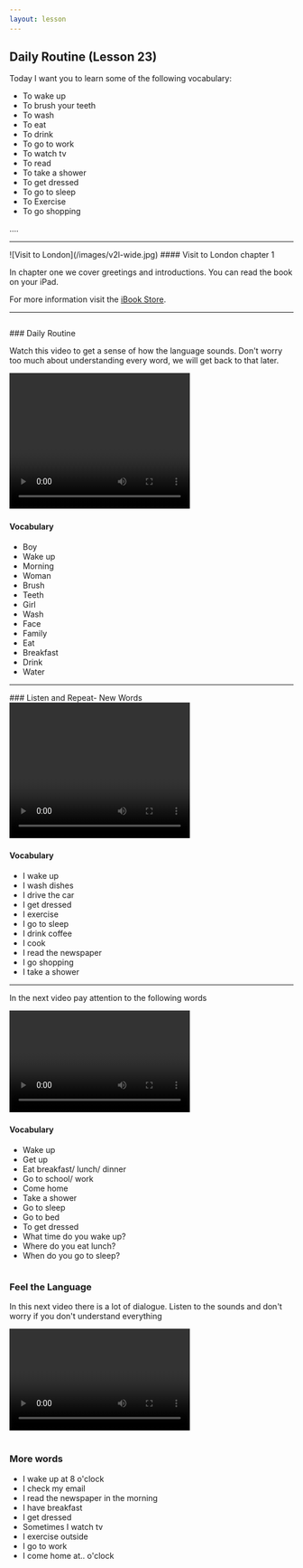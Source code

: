 ```yaml
---
layout: lesson
---
```

## Daily Routine (Lesson 23)


Today I want you to learn some of the following vocabulary:

* To wake up
* To brush your teeth
* To wash 
* To eat 
* To drink
* To go to work
* To watch tv 
* To read
* To take a shower 
* To get dressed
* To go to sleep
* To Exercise 
* To go shopping 

….

<hr>
![Visit to London](/images/v2l-wide.jpg)
#### Visit to London chapter 1

In chapter one we cover greetings and introductions. 
You can read the book on your iPad.

For more information visit the [iBook Store](https://itunes.apple.com/us/book/portuguese-for-travelers/id568515833).

<hr>

<hr style="page-break-before:always;height:0;">
### Daily Routine

Watch this video to get a sense of how the language sounds. Don't worry too much about understanding every word, we will get back to that later.


<video width="320" height="240" preload="none">
    <source type="video/youtube" src="http://www.youtube.com/watch?v=0qwZ8UUQfQw" />
</video>

#### Vocabulary

* Boy 
* Wake up 
* Morning
* Woman
* Brush 
* Teeth 
* Girl
* Wash 
* Face 
* Family 
* Eat 
* Breakfast 
* Drink 
* Water 


<hr>
### Listen and Repeat- New Words  

<video width="320" height="240" preload="none">
    <source type="video/youtube" src="http://www.youtube.com/watch?v=UgkzneWLluw" />
</video>

#### Vocabulary

* I wake up
* I wash dishes 
* I drive the car
* I get dressed
* I exercise 
* I go to sleep
* I drink coffee
* I cook
* I read the newspaper
* I go shopping 
* I take a shower

<hr>

In the next video pay attention to the following words


<video width="320" height="180" preload="none">
    <source type="video/youtube" src="http://www.youtube.com/watch?v=1fkJippQR4U" />
</video>

#### Vocabulary

* Wake up
* Get up 
* Eat breakfast/ lunch/ dinner
* Go to school/ work
* Come home
* Take a shower
* Go to sleep 
* Go to bed
* To get dressed
* What time do you wake up?
* Where do you eat lunch?
* When do you go to sleep? 


<hr style="page-break-before:always;height:0;">

### Feel the Language 

In this next video there is a lot of dialogue. 
Listen to the sounds and don't worry if you don't understand everything

<video width="320" height="180" preload="none">
    <source type="video/youtube" src="http://www.youtube.com/watch?v=Kq0CQhCZ2jk" />
</video>


<hr style="page-break-before:always;height:0;">

### More words


* I wake up at 8 o'clock
* I check my email
* I read the newspaper in the morning 
* I have breakfast 
* I get dressed 
* Sometimes I watch tv
* I exercise outside 
* I go to work 
* I come home at.. o'clock





